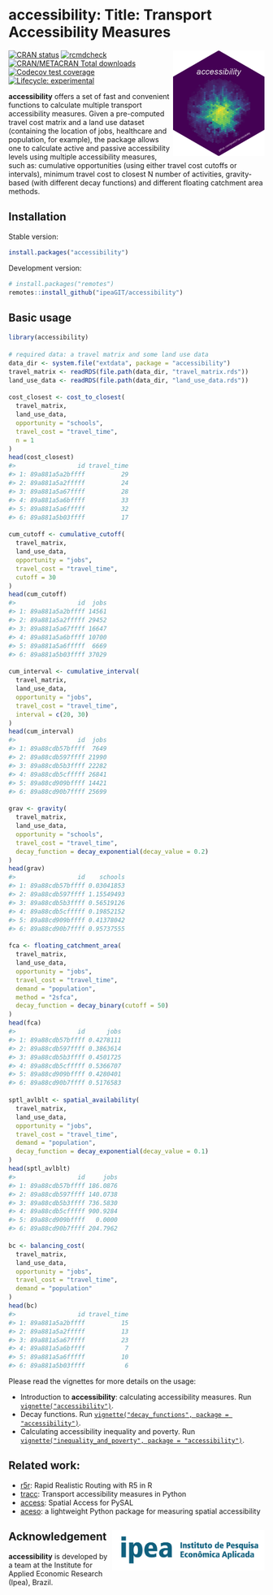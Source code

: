 
# accessibility: Title: Transport Accessibility Measures

<img align="right" src="man/figures/logo.png" alt="logo" width="180">

[![CRAN
status](https://www.r-pkg.org/badges/version/accessibility)](https://CRAN.R-project.org/package=accessibility)
[![rcmdcheck](https://github.com/ipeaGIT/accessibility/workflows/rcmdcheck/badge.svg)](https://github.com/ipeaGIT/accessibility/actions)
[![CRAN/METACRAN Total
downloads](http://cranlogs.r-pkg.org/badges/grand-total/accessibility?color=yellow)](https://CRAN.R-project.org/package=accessibility)
[![Codecov test
coverage](https://codecov.io/gh/ipeaGIT/accessibility/branch/main/graph/badge.svg)](https://app.codecov.io/gh/ipeaGIT/accessibility?branch=main)
[![Lifecycle:
experimental](https://img.shields.io/badge/lifecycle-experimental-orange.svg)](https://lifecycle.r-lib.org/articles/stages.html)

**accessibility** offers a set of fast and convenient functions to
calculate multiple transport accessibility measures. Given a
pre-computed travel cost matrix and a land use dataset (containing the
location of jobs, healthcare and population, for example), the package
allows one to calculate active and passive accessibility levels using
multiple accessibility measures, such as: cumulative opportunities
(using either travel cost cutoffs or intervals), minimum travel cost to
closest N number of activities, gravity-based (with different decay
functions) and different floating catchment area methods.

## Installation

Stable version:

``` r
install.packages("accessibility")
```

Development version:

``` r
# install.packages("remotes")
remotes::install_github("ipeaGIT/accessibility")
```

## Basic usage

``` r
library(accessibility)

# required data: a travel matrix and some land use data
data_dir <- system.file("extdata", package = "accessibility")
travel_matrix <- readRDS(file.path(data_dir, "travel_matrix.rds"))
land_use_data <- readRDS(file.path(data_dir, "land_use_data.rds"))

cost_closest <- cost_to_closest(
  travel_matrix,
  land_use_data,
  opportunity = "schools",
  travel_cost = "travel_time",
  n = 1
)
head(cost_closest)
#>                 id travel_time
#> 1: 89a881a5a2bffff          29
#> 2: 89a881a5a2fffff          24
#> 3: 89a881a5a67ffff          28
#> 4: 89a881a5a6bffff          33
#> 5: 89a881a5a6fffff          32
#> 6: 89a881a5b03ffff          17

cum_cutoff <- cumulative_cutoff(
  travel_matrix,
  land_use_data,
  opportunity = "jobs",
  travel_cost = "travel_time",
  cutoff = 30
)
head(cum_cutoff)
#>                 id  jobs
#> 1: 89a881a5a2bffff 14561
#> 2: 89a881a5a2fffff 29452
#> 3: 89a881a5a67ffff 16647
#> 4: 89a881a5a6bffff 10700
#> 5: 89a881a5a6fffff  6669
#> 6: 89a881a5b03ffff 37029

cum_interval <- cumulative_interval(
  travel_matrix,
  land_use_data,
  opportunity = "jobs",
  travel_cost = "travel_time",
  interval = c(20, 30)
)
head(cum_interval)
#>                 id  jobs
#> 1: 89a88cdb57bffff  7649
#> 2: 89a88cdb597ffff 21990
#> 3: 89a88cdb5b3ffff 22282
#> 4: 89a88cdb5cfffff 26841
#> 5: 89a88cd909bffff 14421
#> 6: 89a88cd90b7ffff 25699

grav <- gravity(
  travel_matrix,
  land_use_data,
  opportunity = "schools",
  travel_cost = "travel_time",
  decay_function = decay_exponential(decay_value = 0.2)
)
head(grav)
#>                 id    schools
#> 1: 89a88cdb57bffff 0.03041853
#> 2: 89a88cdb597ffff 1.15549493
#> 3: 89a88cdb5b3ffff 0.56519126
#> 4: 89a88cdb5cfffff 0.19852152
#> 5: 89a88cd909bffff 0.41378042
#> 6: 89a88cd90b7ffff 0.95737555

fca <- floating_catchment_area(
  travel_matrix,
  land_use_data,
  opportunity = "jobs",
  travel_cost = "travel_time",
  demand = "population",
  method = "2sfca",
  decay_function = decay_binary(cutoff = 50)
)
head(fca)
#>                 id      jobs
#> 1: 89a88cdb57bffff 0.4278111
#> 2: 89a88cdb597ffff 0.3863614
#> 3: 89a88cdb5b3ffff 0.4501725
#> 4: 89a88cdb5cfffff 0.5366707
#> 5: 89a88cd909bffff 0.4280401
#> 6: 89a88cd90b7ffff 0.5176583

sptl_avlblt <- spatial_availability(
  travel_matrix,
  land_use_data,
  opportunity = "jobs",
  travel_cost = "travel_time",
  demand = "population",
  decay_function = decay_exponential(decay_value = 0.1)
)
head(sptl_avlblt)
#>                 id     jobs
#> 1: 89a88cdb57bffff 186.0876
#> 2: 89a88cdb597ffff 140.0738
#> 3: 89a88cdb5b3ffff 736.5830
#> 4: 89a88cdb5cfffff 900.9284
#> 5: 89a88cd909bffff   0.0000
#> 6: 89a88cd90b7ffff 204.7962

bc <- balancing_cost(
  travel_matrix,
  land_use_data,
  opportunity = "jobs",
  travel_cost = "travel_time",
  demand = "population"
)
head(bc)
#>                 id travel_time
#> 1: 89a881a5a2bffff          15
#> 2: 89a881a5a2fffff          13
#> 3: 89a881a5a67ffff          23
#> 4: 89a881a5a6bffff           7
#> 5: 89a881a5a6fffff          10
#> 6: 89a881a5b03ffff           6
```

Please read the vignettes for more details on the usage:

  - Introduction to **accessibility**: calculating accessibility
    measures. Run
    [`vignette("accessibility")`](https://ipeagit.github.io/accessibility/articles/accessibility.html).
  - Decay functions. Run [`vignette("decay_functions", package =
    "accessibility")`](https://ipeagit.github.io/accessibility/articles/decay_functions.html).
  - Calculating accessibility inequality and poverty. Run
    [`vignette("inequality_and_poverty", package =
    "accessibility")`](https://ipeagit.github.io/accessibility/articles/inequality_and_poverty.html).

## Related work:

  - [r5r](https://github.com/ipeaGIT/r5r): Rapid Realistic Routing with
    R5 in R
  - [tracc](https://github.com/jamaps/tracc): Transport accessibility
    measures in Python
  - [access](https://access.readthedocs.io/en/latest/): Spatial Access
    for PySAL
  - [aceso](https://github.com/tetraptych/aceso): a lightweight Python
    package for measuring spatial accessibility

## Acknowledgement <a href="https://www.ipea.gov.br"><img src="man/figures/ipea_logo.png" alt="IPEA" align="right" width="300"/></a>

**accessibility** is developed by a team at the Institute for Applied
Economic Research (Ipea), Brazil.
